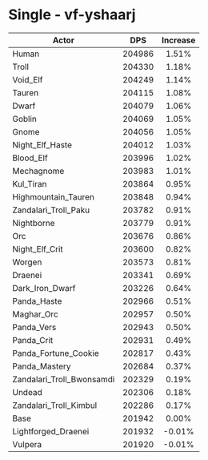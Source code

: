 # Single - vf-yshaarj
| Actor | DPS | Increase |
|---|:---:|:---:|
|Human|204986|1.51%|
|Troll|204330|1.18%|
|Void_Elf|204249|1.14%|
|Tauren|204115|1.08%|
|Dwarf|204079|1.06%|
|Goblin|204069|1.05%|
|Gnome|204056|1.05%|
|Night_Elf_Haste|204012|1.03%|
|Blood_Elf|203996|1.02%|
|Mechagnome|203983|1.01%|
|Kul_Tiran|203864|0.95%|
|Highmountain_Tauren|203848|0.94%|
|Zandalari_Troll_Paku|203782|0.91%|
|Nightborne|203779|0.91%|
|Orc|203676|0.86%|
|Night_Elf_Crit|203600|0.82%|
|Worgen|203573|0.81%|
|Draenei|203341|0.69%|
|Dark_Iron_Dwarf|203226|0.64%|
|Panda_Haste|202966|0.51%|
|Maghar_Orc|202957|0.50%|
|Panda_Vers|202943|0.50%|
|Panda_Crit|202931|0.49%|
|Panda_Fortune_Cookie|202817|0.43%|
|Panda_Mastery|202684|0.37%|
|Zandalari_Troll_Bwonsamdi|202329|0.19%|
|Undead|202306|0.18%|
|Zandalari_Troll_Kimbul|202286|0.17%|
|Base|201942|0.00%|
|Lightforged_Draenei|201932|-0.01%|
|Vulpera|201920|-0.01%|
